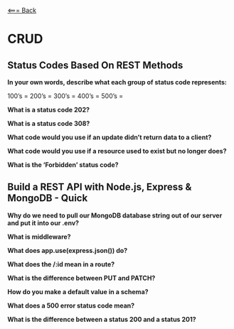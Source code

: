 [<=== Back](README.md)

# CRUD

## Status Codes Based On REST Methods

**In your own words, describe what each group of status code represents:**

100’s =
200’s =
300’s =
400’s =
500’s =


**What is a status code 202?**


**What is a status code 308?**


**What code would you use if an update didn’t return data to a client?**


**What code would you use if a resource used to exist but no longer does?**


**What is the ‘Forbidden’ status code?**


## Build a REST API with Node.js, Express & MongoDB - Quick

**Why do we need to pull our MongoDB database string out of our server and put it into our .env?**


**What is middleware?**


**What does app.use(express.json()) do?**


**What does the /:id mean in a route?**


**What is the difference between PUT and PATCH?**


**How do you make a default value in a schema?**


**What does a 500 error status code mean?**


**What is the difference between a status 200 and a status 201?**